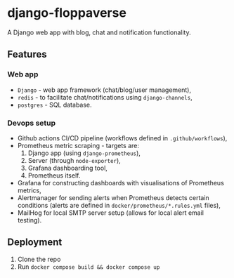 # django-floppaverse
A Django web app with blog, chat and notification functionality.

## Features
### Web app
- `Django` - web app framework (chat/blog/user management),
- `redis` - to facilitate chat/notifications using `django-channels`,
- `postgres` - SQL database.
### Devops setup
- Github actions CI/CD pipeline (workflows defined in `.github/workflows`),
- Prometheus metric scraping - targets are:
    1. Django app (using `django-prometheus`),
    2. Server (through `node-exporter`),
    3. Grafana dashboarding tool,
    4. Prometheus itself.
- Grafana for constructing dashboards with visualisations of Prometheus metrics,
- Alertmanager for sending alerts when Prometheus detects certain conditions (alerts are defined in `docker/prometheus/*.rules.yml` files),
- MailHog for local SMTP server setup (allows for local alert email testing).

## Deployment
1. Clone the repo
2. Run `docker compose build && docker compose up`
